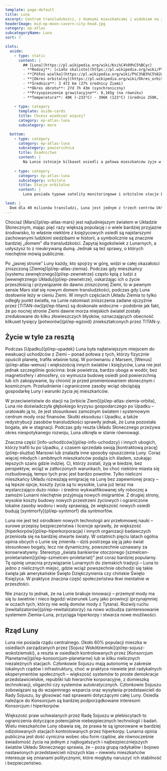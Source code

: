 ```yaml
---
template: page-default
title: Luna
excerpt: Centrum transludzkości, z dumnymi mieszkańcami i widokiem na zdewastowaną Ziemię.
headerImage: mid-ep-moon-cavern-city-head.jpg
category: ep-atlas
subcategoryName: Luna
sort: 7

slots:
  aside:
    - type: static
      content: |
        ## [Luna](https://pl.wikipedia.org/wiki/Ksi%C4%99%C5%BCyc)
        - **Rodzaj**: [ciało skaliste](https://pl.wikipedia.org/wiki/Planeta_skalista)
        - **[Półoś wielka](https://pl.wikipedia.org/wiki/P%C3%B3%C5%82o%C5%9B_wielka)**: 384 400 km (0,016 [au](https://pl.wikipedia.org/wiki/Jednostka_astronomiczna))
        - **[Okres orbitalny](https://pl.wikipedia.org/wiki/Okres_orbitalny)**: 27d 7h 43m
        - **Średnica**: 3 472 km (27% średnicy Ziemi)
        - **Okres obrotu**: 27d 7h 43m (synchroniczny)
        - **Przyspieszenie grawitacyjne**: 0,165g (na równiku)
        - **Temperatura**: 40K (-233°C) - 396K (123°C) (średnio 250K, -23°C)
        
    - type: category
      template: aside-cards
      title: Chcesz wiedzieć więcej?
      category: ep-atlas-luna
      subcategory: more

  bottom:
    - type: category
      category: ep-atlas-luna
      subcategory: powierzchnia
      title: Osadnictwo
      content: |
        Na Lunie istnieje kilkaset osiedli a połowa mieszkańców żyje w trzech największych: Erato, Nectar i Shackle, a kolejną ćwiartkę populacji skupiają trzy następne. Pozostałe to niezależne miasta-państwa, osiedla hiperkorpów, prywatne stacje badawcze oraz enklawy kultów i ultrabogatych; największe z nich mają około 100 tys. mieszkańców, najmniejsze poniżej tysiąca. Większość leży wzdłuż pierścienia skyhooka okalającego Lunę, a te poza nim są bardzo odizolowane. Wiele z tych osiedli należy do hiperkorpów i służy badaniom lub produkcji, a wśród Lunarnych krążą uporczywe plotki o prowadzeniu tam nielegalnych eksperymentów mimo surowych praw – na przykład o próbach stworzenia „mózgu Jowisza” w skorupie Księżyca.
        
    - type: category
      category: ep-atlas-luna
      subcategory: orbitale
      title: Stacje orbitalne
      content: |
        Luna posiada typowe satelity monitoringowe i orbitalne stacje badawcze oraz produkcyjne, jednak surowe prawo ogranicza tu liczbę placówek prowadzących zaawansowane badania, a większość z nich należy do hiperkorpów i pozostaje niejawna. Na orbicie Luny mieszka 3,4 miliona osób, głównie na dużej [Stacji Selene]{pl/ep-habitat-selene} przy szczycie skyhooka, a stacje podzielone są równo między Konsorcjum Planetarne i Sojusz Wokółziemski.

lead: |
  Dom dla 40 milionów transludzi, Luna jest jednym z trzech centrów Układu Wewnętrznego. 
---
```

Chociaż [Mars]{pl/ep-atlas-mars} jest najludniejszym światem w Układzie Słonecznym, mając pięć razy większą populację i o wiele bardziej przyjazne środowisko, to właśnie niektóre z księżycowych osiedli są najstarszymi zachowanymi ludzkimi siedzibami w historii, a symbolicznie są znacznie bardziej „domem” dla transludzkości. Zapytaj kogokolwiek z Lunarnych, a usłyszysz to z nieukrywaną dumą. Jednak są też sprawy, o których niechętnie mówią publicznie.

Po „jasnej stronie” Luny każdy, kto spojrzy w górę, widzi w całej okazałości zniszczoną [Ziemię]{pl/ep-atlas-ziemia}. Podczas gdy mieszkańcy [systemu zewnętrznego]{pl/ep-zewnetrze} często kpią z ludzi z [wewnętrznego Układu]{pl/ep-zewnetrze}, oskarżając ich o życie przeszłością i przywiązanie do dawno zniszczonej Ziemi, to w pewnym sensie Mars stał się nowym domem transludzkości, podczas gdy Luna dosłownie leży w cieniu Ziemi. W innych częściach Układu Ziemia to tylko odległy punkt światła, na Lunie natomiast zniszczenia zadane ojczyźnie przez [TITAN-ów]{pl/ep-titans} są doskonale widoczne – podobnie jak fakt, że po nocnej stronie Ziemi dawne morza miejskich świateł zostały zredukowane do kilku złowieszczych błysków, oznaczających obecność kilkuset tysięcy [potworów]{pl/ep-egzoid} zniekształconych przez TITAN-y.

## Życie w tyle za resztą
Podczas [Upadku]{pl/ep-upadek} Luna była najłatwiejszym miejscem do ewakuacji uchodźców z Ziemi – ponad połowa z tych, którzy fizycznie opuścili planetę, trafiła właśnie tutaj. W porównaniu z Marsem, [Wenus]{pl/ep-atlas-wenus} i większością innych światów i księżyców, Luna nie jest jednak szczególnie gościnna: brak powietrza, bardzo uboga w wodór, bez magnetosfery i atmosfery, co wymusza budowę osiedli pod powierzchnią lub ich zakopywanie, by chronić je przed promieniowaniem słonecznym i kosmicznym. Przeludnienie i ograniczone zasoby wciąż obciążają gospodarkę Luny i warunki życia jej mieszkańców.

W przeciwieństwie do stacji na [orbicie Ziemi]{pl/ep-atlas-ziemia-orbita}, Luna nie doświadczyła głębokiego kryzysu gospodarczego po Upadku – uratowało ją to, że jest stosunkowo zamożnym światem i systemowym centrum mody oraz finansów. Skutki eksodusu i Upadku, a także redystrybucji zasobów transludzkości sprawiły jednak, że Luna pozostała bogata, ale w stagnacji. Podczas gdy reszta Układu Słonecznego przeżywa okres niespotykanego rozwoju, Luna utknęła w stanie równowagi.

Znaczna część [info-uchodźców]{pl/ep-info-uchodzcy} i innych ubogich, którzy trafili tu po Upadku, z czasem sprzedała swoją [kontraktową pracę]{pl/ep-sluzba} Marsowi lub znalazła inne sposoby opuszczenia Luny. Coraz więcej młodych i ambitnych mieszkańców podąża ich śladem, szukając lepszych szans gdzie indziej. Ci, którzy zostali, żyją w biedzie, bez perspektyw, wciąż w zatłoczonych warunkach, bo choć niektóre miasta się rozbudowują, tempo tych prac jest bardzo powolne. Tylko nieliczni mieszkańcy Układu rozważają emigrację na Lunę bez zapewnionej pracy – są lepsze opcje, koszty życia są tu wysokie, Luna już teraz ma wystarczająco dużo nisko- i średnio wykwalifikowanej siły roboczej a zamożni Lunarni niechętnie przyjmują nowych imigrantów. Z drugiej strony, wysokie koszty budowy nowych przestrzeni życiowych i ograniczone lokalne zasoby wodoru i wody sprawiają, że większość nowych osiedli budują [syntmorfy]{pl/ep-syntmorf} dla syntmorfów.

Luna nie jest też ośrodkiem nowych technologii ani przełomowej nauki – surowe przepisy bezpieczeństwa i licencje sprawiły, że większość [hiperkorpów]{pl/ep-hiperkorporacja} i innych organizacji badawczych przeniosła się na bardziej otwarte światy. W ostatnich pięciu latach ogólna opinia obcych o Lunie się zmieniła – dziś postrzega się ją jako świat stosunkowo bogaty, lecz nie dynamiczny, powszechnie uznawany za konserwatywny. Stereotyp „świata bankierów otoczonego [szmelcen-proletariatem]{pl/ep-szmelcen-proletariat}” jest coraz bardziej popularny. Tę opinię umacnia przywiązanie Lunarnych do ziemskich tradycji – Luna to jedno z nielicznych miejsc, gdzie wciąż powszechnie obchodzi się takie święta jak amerykańskie Święto Dziękczynienia czy chińskie Święto Księżyca. W praktyce znaczna część społeczeństwa tkwi mentalnie w przeszłości.

Nie znaczy to jednak, że na Lunie brakuje innowacji – przemysł mody ma się tu świetnie i nieco łagodzi wizerunek Luny jako prowincji (przynajmniej w oczach tych, którzy nie wolą domów mody z Tytana). Rozwój ruchu [rewitalizatorów]{pl/ep-rewitalizatorzy} na nowo wzbudza zainteresowanie systemem Ziemia–Luna, przyciąga hiperkorpy i stwarza nowe możliwości.

## Rząd Luny
Luna nie posiada rządu centralnego. Około 60% populacji mieszka w osiedlach zarządzanych przez [Sojusz Wokółziemski]{pl/ep-sojusz-wokolziemski}, a reszta w osiedlach kontrolowanych przez [Konsorcjum Planetarne]{pl/ep-konsorcjum-planetarne} lub w kilku nielicznych niezależnych stacjach. Członkowie Sojuszu mają autonomię w zakresie lokalnych rządów i infrastruktury, choć w praktyce niewiele jest radykalnych eksperymentów społecznych – większość systemów to proste demokracje przedstawicielskie, republiki lub hierarchie korporacyjne, z domieszką technokracji, oligarchii czy systemów autokratycznych. Członkowie Sojuszu zobowiązani są do wzajemnego wsparcia oraz wysyłania przedstawicieli do Rady Sojuszu, by głosować nad sprawami dotyczącymi całej Luny. Osiedla należące do Konsorcjum są bardziej podporządkowane interesom Konsorcjum i hiperkorpów.

Większość praw uchwalanych przez Radę Sojuszu w plebiscytach to ograniczenia dotyczące potencjalnie niebezpiecznych technologii i badań. Wielu mieszkańców Luny obawia się, że prawa te są ignorowane w bardziej odizolowanych stacjach kontrolowanych przez hiperkorpy. Lunarna opinia publiczna jest dość cyniczna wobec obu form rządów, ale równocześnie świadomość życia na jednym z najbogatszych i najbezpieczniejszych światów Układu Słonecznego sprawia, że – poza grupą radykałów i bojowo nastawionych przedstawicieli niższych klas – niewielu mieszkańców interesuje się zmianami politycznymi, które mogłyby naruszyć ich stabilność i bezpieczeństwo.
